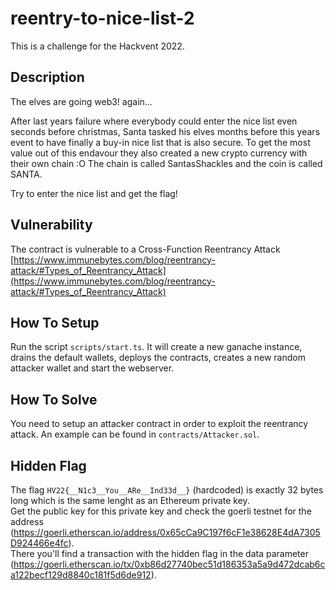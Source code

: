 # reentry-to-nice-list-2

This is a challenge for the Hackvent 2022.

## Description

The elves are going web3! again...

After last years failure where everybody could enter the nice list even seconds before christmas, Santa tasked his elves months before this years event to have finally a buy-in nice list that is also secure.
To get the most value out of this endavour they also created a new crypto currency with their own chain :O
The chain is called SantasShackles and the coin is called SANTA.

Try to enter the nice list and get the flag!

## Vulnerability

The contract is vulnerable to a Cross-Function Reentrancy Attack [https://www.immunebytes.com/blog/reentrancy-attack/#Types_of_Reentrancy_Attack](https://www.immunebytes.com/blog/reentrancy-attack/#Types_of_Reentrancy_Attack)

## How To Setup

Run the script `scripts/start.ts`. It will create a new ganache instance, drains the default wallets, deploys the contracts, creates a new random attacker wallet and start the webserver.

## How To Solve

You need to setup an attacker contract in order to exploit the reentrancy attack. An example can be found in `contracts/Attacker.sol`.

## Hidden Flag

The flag `HV22{__N1c3__You__ARe__Ind33d__}` (hardcoded) is exactly 32 bytes long which is the same lenght as an Ethereum private key.  
Get the public key for this private key and check the goerli testnet for the address (https://goerli.etherscan.io/address/0x65cCa9C197f6cF1e38628E4dA7305D924466e4fc).  
There you'll find a transaction with the hidden flag in the data parameter (https://goerli.etherscan.io/tx/0xb86d27740bec51d186353a5a9d472dcab6ca122becf129d8840c181f5d6de912).